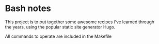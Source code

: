 # Bash notes

This project is to put together some awesome recipes I've learned through the years, using the popular static site generator Hugo.

All commands to operate are included in the Makefile
